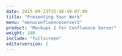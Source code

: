 ```yaml
---
date: 2015-09-23T15:48:49-07:00
title: "Presenting Your Work"
menu: "menuconfluenceserver2"
product: "Mockups 2 for Confluence Server"
weight: 180
include: "fullscreen"
editorversion: 2
---
```

